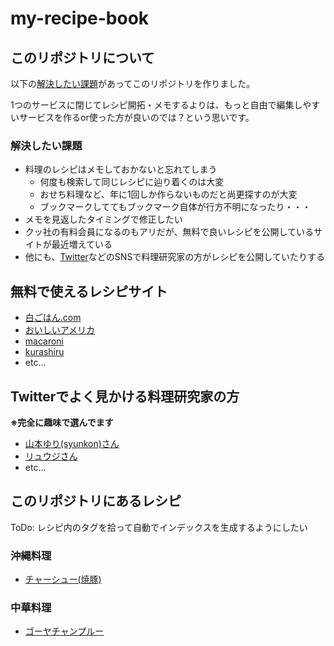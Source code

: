 # my-recipe-book

## このリポジトリについて

以下の[解決したい課題](#解決したい課題)があってこのリポジトリを作りました。

1つのサービスに閉じてレシピ開拓・メモするよりは、もっと自由で編集しやすいサービスを作るor使った方が良いのでは？という思いです。

### 解決したい課題

* 料理のレシピはメモしておかないと忘れてしまう
    * 何度も検索して同じレシピに辿り着くのは大変
    * おせち料理など、年に1回しか作らないものだと尚更探すのが大変
    * ブックマークしててもブックマーク自体が行方不明になったり・・・
* メモを見返したタイミングで修正したい
* クッ社の有料会員になるのもアリだが、無料で良いレシピを公開しているサイトが最近増えている
* 他にも、[Twitter](https://twitter.com/)などのSNSで料理研究家の方がレシピを公開していたりする

## 無料で使えるレシピサイト

* [白ごはん.com](https://www.sirogohan.com/)
* [おいしいアメリカ](https://www.oishiiamerica.com/)
* [macaroni](https://macaro-ni.jp/)
* [kurashiru](https://www.kurashiru.com/)
* etc...

## Twitterでよく見かける料理研究家の方

**※完全に趣味で選んでます**

* [山本ゆり(syunkon)さん](https://twitter.com/syunkon0507)
* [リュウジさん](https://twitter.com/ore825?s=20)
* etc...

## このリポジトリにあるレシピ

ToDo: レシピ内のタグを拾って自動でインデックスを生成するようにしたい

### 沖縄料理

* [チャーシュー(焼豚)](https://hackmd.io/@GyTP6pUqQkKQUZiFBNIT2Q/Hk4beRnEU)

### 中華料理

* [ゴーヤチャンプルー](https://hackmd.io/@GyTP6pUqQkKQUZiFBNIT2Q/SypgotzNU)

